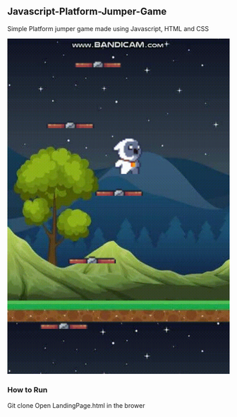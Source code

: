 ## Javascript-Platform-Jumper-Game

Simple Platform jumper game made using Javascript, HTML and CSS

![alt text](https://github.com/AnirudhKaushik10/Javascript-Platform-Jumper-Game/blob/master/Platform%20Jumper.gif "Logo Title Text 1")




### How to Run

Git clone
Open LandingPage.html in the brower
